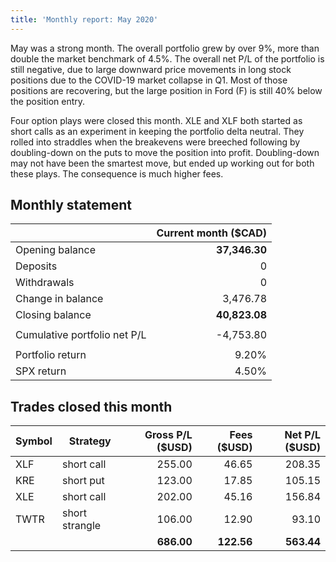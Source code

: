 ```yaml
---
title: 'Monthly report: May 2020'
---
```


May was a strong month. The overall portfolio grew by over 9%, more than double the market benchmark of 4.5%. The overall net P/L of the portfolio is still negative, due to large downward price movements in long stock positions due to the COVID-19 market collapse in Q1. Most of those positions are recovering, but the large position in Ford (F) is still 40% below the position entry.

Four option plays were closed this month. XLE and XLF both started as short calls as an experiment in keeping the portfolio delta neutral. They rolled into straddles when the breakevens were breeched following by doubling-down on the puts to move the position into profit. Doubling-down may not have been the smartest move, but ended up working out for both these plays. The consequence is much higher fees.

## Monthly statement

|                              | Current month ($CAD) |
| ---------------------------- | --------------------:|
| Opening balance              |        **37,346.30** |
| Deposits                     |                    0 |
| Withdrawals                  |                    0 |
| Change in balance            |             3,476.78 |
| Closing balance              |        **40,823.08** |
|                              |                      |
| Cumulative portfolio net P/L |            -4,753.80 |
|                              |                      |
| Portfolio return             |                9.20% |
| SPX return                   |                4.50% |

## Trades closed this month

| Symbol | Strategy       | Gross P/L ($USD) | Fees ($USD) | Net P/L ($USD) |
| ------ | -------------- | ----------------:| -----------:| --------------:|
| XLF    | short call     |           255.00 |       46.65 |         208.35 |
| KRE    | short put      |           123.00 |       17.85 |         105.15 |
| XLE    | short call     |           202.00 |       45.16 |         156.84 |
| TWTR   | short strangle |           106.00 |       12.90 |          93.10 |
|        |                |       **686.00** |  **122.56** |     **563.44** |
